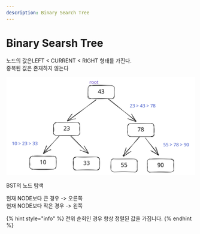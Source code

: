 ```yaml
---
description: Binary Search Tree
---
```


# Binary Searsh Tree

노드의 값은LEFT < CURRENT < RIGHT 형태를 가진다.\
중복된 값은 존재하지 않는다

<img src="../../.gitbook/assets/file.excalidraw (4) (1) (1) (1) (1).svg" alt="" class="gitbook-drawing">

BST의 노드 탐색

현재 NODE보다 큰 경우 -> 오른쪽\
현재 NODE보다 작은 경우 -> 왼쪽

{% hint style="info" %}
전위 순회인 경우 항상 정렬된 값을 가집니다.
{% endhint %}
